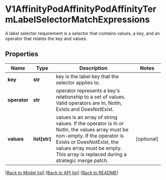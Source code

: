 # V1AffinityPodAffinityPodAffinityTermLabelSelectorMatchExpressions

A label selector requirement is a selector that contains values, a key, and an operator that relates the key and values.
## Properties
Name | Type | Description | Notes
------------ | ------------- | ------------- | -------------
**key** | **str** | key is the label key that the selector applies to. | 
**operator** | **str** | operator represents a key&#39;s relationship to a set of values. Valid operators are In, NotIn, Exists and DoesNotExist. | 
**values** | **list[str]** | values is an array of string values. If the operator is In or NotIn, the values array must be non-empty. If the operator is Exists or DoesNotExist, the values array must be empty. This array is replaced during a strategic merge patch. | [optional] 

[[Back to Model list]](../README.md#documentation-for-models) [[Back to API list]](../README.md#documentation-for-api-endpoints) [[Back to README]](../README.md)



